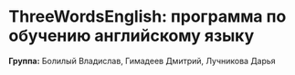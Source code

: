 ThreeWordsEnglish: программа по обучению английскому языку
========================
**Группа:** Болилый Владислав, Гимадеев Дмитрий, Лучникова Дарья
